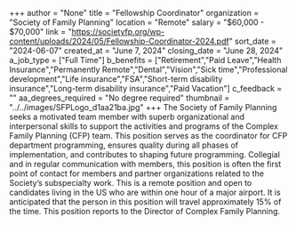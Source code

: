 +++
author = "None"
title = "Fellowship Coordinator"
organization = "Society of Family Planning"
location = "Remote"
salary = "$60,000 - $70,000"
link = "https://societyfp.org/wp-content/uploads/2024/05/Fellowship-Coordinator-2024.pdf"
sort_date = "2024-06-07"
created_at = "June 7, 2024"
closing_date = "June 28, 2024"
a_job_type = ["Full Time"]
b_benefits = ["Retirement","Paid Leave","Health Insurance","Permanently Remote","Dental","Vision","Sick time","Professional development","Life insurance","FSA","Short-term disability insurance","Long-term disability insurance","Paid Vacation"]
c_feedback = ""
aa_degrees_required = "No degree required"
thumbnail = "../../images/SFPLogo_d1aa21ba.jpg"
+++
The Society of Family Planning seeks a motivated team member with superb organizational and interpersonal skills to support the activities and programs of the Complex Family Planning (CFP) team. This position serves as the coordinator for CFP department programming, ensures quality during all phases of implementation, and contributes to shaping future programming. Collegial and in regular communication with members, this position is often the first point of contact for members and partner organizations related to the Society’s subspecialty work. This is a remote position and open to candidates living in the US who are within one hour of a major airport. It is anticipated that the person in this position will travel approximately 15% of the time. This position reports to the Director of Complex Family Planning.